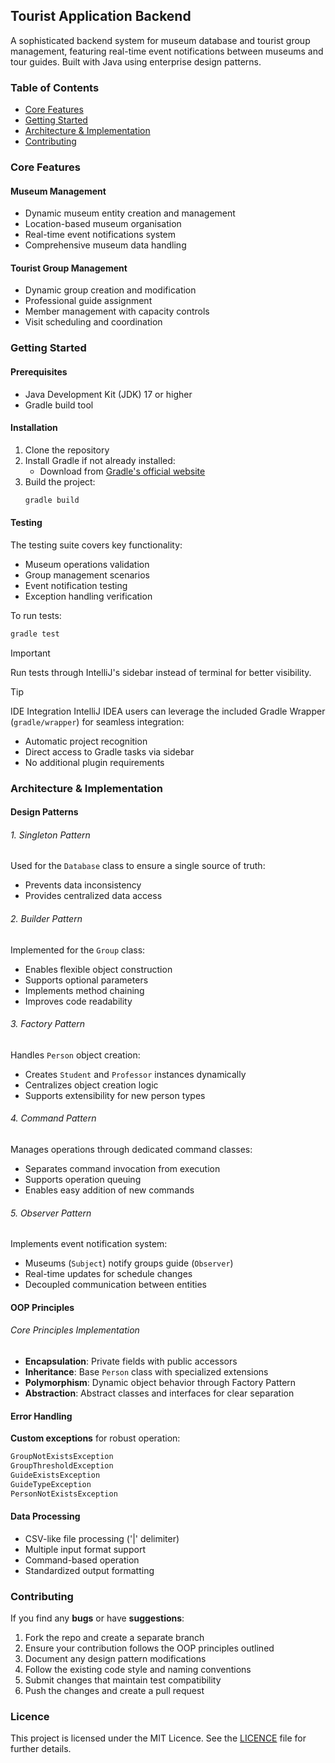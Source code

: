 ## Tourist Application Backend

A sophisticated backend system for museum database and tourist group management, featuring real-time event notifications between museums and tour guides. Built with Java using enterprise design patterns.

### Table of Contents 

- [Core Features](#-core-features)
- [Getting Started](#-getting-started)
- [Architecture & Implementation](#%EF%B8%8F-architecture--implementation)
- [Contributing](#-contributing)

### Core Features

#### Museum Management

- Dynamic museum entity creation and management
- Location-based museum organisation
- Real-time event notifications system
- Comprehensive museum data handling

#### Tourist Group Management

- Dynamic group creation and modification
- Professional guide assignment
- Member management with capacity controls
- Visit scheduling and coordination

### Getting Started

#### Prerequisites

- Java Development Kit (JDK) 17 or higher
- Gradle build tool

#### Installation

1. Clone the repository
2. Install Gradle if not already installed:
   - Download from [Gradle's official website](https://gradle.org/install/)
3. Build the project:
   ```bash
   gradle build
   ```

#### Testing

The testing suite covers key functionality:

- Museum operations validation
- Group management scenarios
- Event notification testing  
- Exception handling verification

To run tests:

```bash
gradle test
```
> [!IMPORTANT]
> Run tests through IntelliJ's sidebar instead of terminal for better visibility.

> [!TIP]
> IDE Integration
> IntelliJ IDEA users can leverage the included Gradle Wrapper (`gradle/wrapper`) for seamless integration:
- Automatic project recognition
- Direct access to Gradle tasks via sidebar
- No additional plugin requirements

### Architecture & Implementation

#### Design Patterns

###### 1. Singleton Pattern
Used for the `Database` class to ensure a single source of truth:
- Prevents data inconsistency
- Provides centralized data access

###### 2. Builder Pattern
Implemented for the `Group` class:
- Enables flexible object construction
- Supports optional parameters
- Implements method chaining
- Improves code readability

###### 3. Factory Pattern
Handles `Person` object creation:
- Creates `Student` and `Professor` instances dynamically
- Centralizes object creation logic
- Supports extensibility for new person types

###### 4. Command Pattern
Manages operations through dedicated command classes:
- Separates command invocation from execution
- Supports operation queuing
- Enables easy addition of new commands

###### 5. Observer Pattern
Implements event notification system:
- Museums (`Subject`) notify groups guide (`Observer`)
- Real-time updates for schedule changes
- Decoupled communication between entities

#### OOP Principles

###### Core Principles Implementation
- **Encapsulation**: Private fields with public accessors
- **Inheritance**: Base `Person` class with specialized extensions
- **Polymorphism**: Dynamic object behavior through Factory Pattern
- **Abstraction**: Abstract classes and interfaces for clear separation

#### Error Handling

**Custom exceptions** for robust operation:
```java
GroupNotExistsException
GroupThresholdException
GuideExistsException
GuideTypeException
PersonNotExistsException
```

#### Data Processing

- CSV-like file processing ('|' delimiter)
- Multiple input format support
- Command-based operation
- Standardized output formatting

### Contributing

If you find any **bugs** or have **suggestions**:

1. Fork the repo and create a separate branch
2. Ensure your contribution follows the OOP principles outlined
3. Document any design pattern modifications
4. Follow the existing code style and naming conventions
5. Submit changes that maintain test compatibility
6. Push the changes and create a pull request

### Licence

This project is licensed under the MIT Licence. See the [LICENCE](./LICENSE) file for further details.
